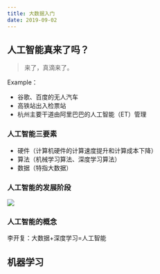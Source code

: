 ```yaml
---
title: 大数据入门 
date: 2019-09-02
---
```




## 人工智能真来了吗？ ##

> 来了，真滴来了。

Example：

- 谷歌、百度的无人汽车
- 高铁站出入检票站
- 杭州主要干道由阿里巴巴的人工智能（ET）管理

### 人工智能三要素 ###

- 硬件（计算机硬件的计算速度提升和计算成本下降）
- 算法（机械学习算法、深度学习算法）
- 数据（特指大数据）

### 人工智能的发展阶段 ###

![](http://img.zwer.xyz/blog/20190902192559.png)

### 人工智能的概念 ###

李开复：大数据+深度学习=人工智能

## 机器学习 ##

